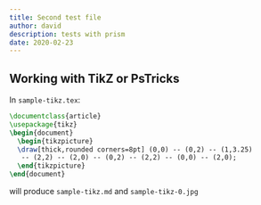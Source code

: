 ```yaml
---
title: Second test file
author: david
description: tests with prism
date: 2020-02-23
---
```


## Working with TikZ or PsTricks

In `sample-tikz.tex`:

```latex
\documentclass{article}
\usepackage{tikz}
\begin{document}
  \begin{tikzpicture}
  \draw[thick,rounded corners=8pt] (0,0) -- (0,2) -- (1,3.25) 
   -- (2,2) -- (2,0) -- (0,2) -- (2,2) -- (0,0) -- (2,0);
  \end{tikzpicture}
\end{document}
```

will produce `sample-tikz.md` and `sample-tikz-0.jpg`